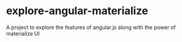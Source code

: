 # explore-angular-materialize
A project to explore the features of angular.js along with the power of materialize UI
